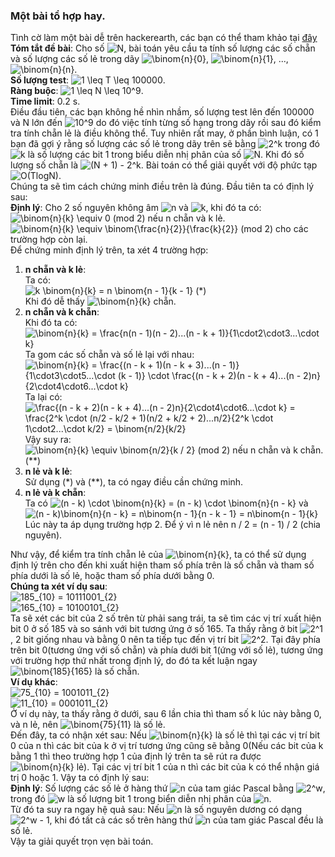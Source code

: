 ### **Một bài tổ hợp hay**.
 Tình cờ làm một bài dễ trên hackerearth, các bạn có thể tham khảo tại [đây](https://www.hackerearth.com/practice/math/combinatorics/basics-of-combinatorics/practice-problems/algorithm/win-the-game-33/)</br>
**Tóm tắt đề bài**: Cho số <img src="https://tex.s2cms.ru/svg/N" alt="N" />, bài toán yêu cầu ta tính số lượng các số chẵn và số lượng các số lẻ trong dãy <img src="https://tex.s2cms.ru/svg/%5Cbinom%7Bn%7D%7B0%7D" alt="\binom{n}{0}" />, <img src="https://tex.s2cms.ru/svg/%5Cbinom%7Bn%7D%7B1%7D" alt="\binom{n}{1}" />, ..., <img src="https://tex.s2cms.ru/svg/%5Cbinom%7Bn%7D%7Bn%7D" alt="\binom{n}{n}" />.</br>
**Số lượng test**: <img src="https://tex.s2cms.ru/svg/1%20%5Cleq%20T%20%5Cleq%20100000" alt="1 \leq T \leq 100000" />. </br>
**Ràng buộc**: <img src="https://tex.s2cms.ru/svg/1%20%5Cleq%20N%20%5Cleq%2010%5E9" alt="1 \leq N \leq 10^9" />.</br>
**Time limit**: 0.2 s.</br>
Điều đầu tiên, các bạn không hề nhìn nhầm, số lượng test lên đến 100000 và N lớn đến <img src="https://tex.s2cms.ru/svg/10%5E9" alt="10^9" /> do đó việc tính từng số hạng trong dãy rồi sau đó kiểm tra tính chẵn lẻ là điều không thể. Tuy nhiên rất may, ở phần bình luận, có 1 bạn đã gợi ý rằng số lượng các số lẻ trong dãy trên sẽ bằng <img src="https://tex.s2cms.ru/svg/2%5Ek" alt="2^k" /> trong đó <img src="https://tex.s2cms.ru/svg/k" alt="k" /> là số lượng các bit 1 trong biểu diễn nhị phân của số <img src="https://tex.s2cms.ru/svg/N" alt="N" />. Khi đó số lượng số chẵn là <img src="https://tex.s2cms.ru/svg/(N%20%2B%201)%20-%202%5Ek" alt="(N + 1) - 2^k" />. Bài toán có thể giải quyết với độ phức tạp <img src="https://tex.s2cms.ru/svg/O(TlogN)" alt="O(TlogN)" />. </br>
Chúng ta sẽ tìm cách chứng minh điều trên là đúng. Đầu tiên ta có định lý sau: </br>
**Định lý**: Cho 2 số nguyên không âm <img src="https://tex.s2cms.ru/svg/n" alt="n" /> và <img src="https://tex.s2cms.ru/svg/k" alt="k" />, khi đó ta có:</br>
<img src="https://tex.s2cms.ru/svg/%5Cbinom%7Bn%7D%7Bk%7D%20%5Cequiv%200%20" alt="\binom{n}{k} \equiv 0 " /> (mod 2) nếu n chẵn và k lẻ. </br>
<img src="https://tex.s2cms.ru/svg/%5Cbinom%7Bn%7D%7Bk%7D%20%5Cequiv%20%5Cbinom%7B%5Cfrac%7Bn%7D%7B2%7D%7D%7B%5Cfrac%7Bk%7D%7B2%7D%7D" alt="\binom{n}{k} \equiv \binom{\frac{n}{2}}{\frac{k}{2}}" /> (mod 2) cho các trường hợp còn lại. </br>
Để chứng minh định lý trên, ta xét 4 trường hợp:</br>
1. **n chẵn và k lẻ**:</br>
Ta có:</br>
<img src="https://tex.s2cms.ru/svg/k%20%5Cbinom%7Bn%7D%7Bk%7D%20%3D%20n%20%20%5Cbinom%7Bn%20-%201%7D%7Bk%20-%201%7D" alt="k \binom{n}{k} = n  \binom{n - 1}{k - 1}" /> (*)</br>
Khi đó dễ thấy <img src="https://tex.s2cms.ru/svg/%5Cbinom%7Bn%7D%7Bk%7D" alt="\binom{n}{k}" /> chẵn.
2.  **n chẵn và k chẵn**:</br>
Khi đó ta có: </br>
<img src="https://tex.s2cms.ru/svg/%5Cbinom%7Bn%7D%7Bk%7D%20%3D%20%5Cfrac%7Bn(n%20-%201)(n%20-%202)...(n%20-%20k%20%2B%201)%7D%7B1%5Ccdot2%5Ccdot3...%5Ccdot%20k%7D" alt="\binom{n}{k} = \frac{n(n - 1)(n - 2)...(n - k + 1)}{1\cdot2\cdot3...\cdot k}" /></br>
Ta gom các số chẵn và số lẻ lại với nhau:</br>
<img src="https://tex.s2cms.ru/svg/%5Cbinom%7Bn%7D%7Bk%7D%20%3D%20%5Cfrac%7B(n%20-%20k%20%2B%201)(n%20-%20k%20%2B%203)...(n%20-%201)%7D%7B1%5Ccdot3%5Ccdot5...%5Ccdot%20(k%20-%201)%7D%20%5Ccdot%20%5Cfrac%7B(n%20-%20k%20%2B%202)(n%20-%20k%20%2B%204)...(n%20-%202)n%7D%7B2%5Ccdot4%5Ccdot6...%5Ccdot%20k%7D" alt="\binom{n}{k} = \frac{(n - k + 1)(n - k + 3)...(n - 1)}{1\cdot3\cdot5...\cdot (k - 1)} \cdot \frac{(n - k + 2)(n - k + 4)...(n - 2)n}{2\cdot4\cdot6...\cdot k}" /></br>
Ta lại có:</br>
<img src="https://tex.s2cms.ru/svg/%5Cfrac%7B(n%20-%20k%20%2B%202)(n%20-%20k%20%2B%204)...(n%20-%202)n%7D%7B2%5Ccdot4%5Ccdot6...%5Ccdot%20k%7D%20%3D%20%5Cfrac%7B2%5Ek%20%5Ccdot%20(n%2F2%20-%20k%2F2%20%2B%201)(n%2F2%20%2B%20k%2F2%20%2B%202)...n%2F2%7D%7B2%5Ek%20%5Ccdot%201%5Ccdot2...%5Ccdot%20k%2F2%7D%20%3D%20%5Cbinom%7Bn%2F2%7D%7Bk%2F2%7D" alt="\frac{(n - k + 2)(n - k + 4)...(n - 2)n}{2\cdot4\cdot6...\cdot k} = \frac{2^k \cdot (n/2 - k/2 + 1)(n/2 + k/2 + 2)...n/2}{2^k \cdot 1\cdot2...\cdot k/2} = \binom{n/2}{k/2}" /></br>
Vậy suy ra:</br>
<img src="https://tex.s2cms.ru/svg/%5Cbinom%7Bn%7D%7Bk%7D%20%5Cequiv%20%5Cbinom%7Bn%2F2%7D%7Bk%20%2F%202%7D" alt="\binom{n}{k} \equiv \binom{n/2}{k / 2}" /> (mod 2) nếu n chẵn và k chẵn. (**)</br>
3. **n lẻ và k lẻ**:</br>
Sử dụng (*) và (**), ta có ngay điều cần chứng minh.
4. **n lẻ và k chẵn**:</br>
Ta có <img src="https://tex.s2cms.ru/svg/(n%20-%20k)%20%5Ccdot%20%5Cbinom%7Bn%7D%7Bk%7D%20%3D%20(n%20-%20k)%20%5Ccdot%20%5Cbinom%7Bn%7D%7Bn%20-%20k%7D" alt="(n - k) \cdot \binom{n}{k} = (n - k) \cdot \binom{n}{n - k}" /> và <img src="https://tex.s2cms.ru/svg/(n%20-%20k)%5Cbinom%7Bn%7D%7Bn%20-%20k%7D%20%3D%20n%5Cbinom%7Bn%20-%201%7D%7Bn%20-%20k%20-%201%7D%20%3D%20n%5Cbinom%7Bn%20-%201%7D%7Bk%7D" alt="(n - k)\binom{n}{n - k} = n\binom{n - 1}{n - k - 1} = n\binom{n - 1}{k}" /></br>
Lúc này ta áp dụng trường hợp 2. Để ý vì n lẻ nên n / 2 = (n - 1) / 2 (chia nguyên). </br>

Như vậy, để kiểm tra tính chẵn lẻ của <img src="https://tex.s2cms.ru/svg/%5Cbinom%7Bn%7D%7Bk%7D" alt="\binom{n}{k}" />, ta có thể sử dụng định lý trên cho đến khi xuất hiện tham số phía trên là số chẵn và tham số phía dưới là số lẻ, hoặc tham số phía dưới bằng 0.</br>
**Chúng ta xét ví dụ sau**:</br>
<img src="https://tex.s2cms.ru/svg/185_%7B10%7D%20%3D%2010111001_%7B2%7D" alt="185_{10} = 10111001_{2}" /></br>
<img src="https://tex.s2cms.ru/svg/165_%7B10%7D%20%3D%2010100101_%7B2%7D" alt="165_{10} = 10100101_{2}" /></br>
Ta sẽ xét các bit của 2 số trên từ phải sang trái, ta sẽ tìm các vị trí xuất hiện bit 0 ở số 185 và so sánh với bit tương ứng ở số 165. Ta thấy rằng ở bit <img src="https://tex.s2cms.ru/svg/2%5E1" alt="2^1" />, 2 bit giống nhau và bằng 0 nên ta tiếp tục đến vị trí bit <img src="https://tex.s2cms.ru/svg/2%5E2" alt="2^2" />. Tại đây phía trên bit 0(tương ứng với số chẵn) và phía dưới bit 1(ứng với số lẻ), tương ứng với trường hợp thứ nhất trong định lý, do đó ta kết luận ngay <img src="https://tex.s2cms.ru/svg/%5Cbinom%7B185%7D%7B165%7D" alt="\binom{185}{165}" /> là số chẵn.</br>
**Ví dụ khác**:</br>
<img src="https://tex.s2cms.ru/svg/75_%7B10%7D%20%3D%201001011_%7B2%7D" alt="75_{10} = 1001011_{2}" /></br>
<img src="https://tex.s2cms.ru/svg/11_%7B10%7D%20%3D%200001011_%7B2%7D" alt="11_{10} = 0001011_{2}" /></br>
Ở ví dụ này, ta thấy rằng ở dưới, sau 6 lần chia thì tham số k lúc này bằng 0, và n lẻ, nên <img src="https://tex.s2cms.ru/svg/%5Cbinom%7B75%7D%7B11%7D" alt="\binom{75}{11}" /> là số lẻ.</br>
Đến đây, ta có nhận xét sau: Nếu <img src="https://tex.s2cms.ru/svg/%5Cbinom%7Bn%7D%7Bk%7D" alt="\binom{n}{k}" /> là số lẻ thì tại các vị trí bit 0 của n thì các bit của k ở vị trí tương ứng cũng sẽ bằng 0(Nếu các bit của k bằng 1 thì theo trường hợp 1 của định lý trên ta sẽ rút ra được <img src="https://tex.s2cms.ru/svg/%5Cbinom%7Bn%7D%7Bk%7D" alt="\binom{n}{k}" /> lẻ). Tại các vị trí bit 1 của n thì các bit của k có thể nhận giá trị 0 hoặc 1. Vậy ta có định lý sau:</br>
**Định lý**: Số lượng các số lẻ ở hàng thứ <img src="https://tex.s2cms.ru/svg/n" alt="n" /> của tam giác Pascal bằng <img src="https://tex.s2cms.ru/svg/2%5Ew" alt="2^w" />, trong đó <img src="https://tex.s2cms.ru/svg/w" alt="w" /> là số lượng bit 1 trong biển diễn nhị phân của <img src="https://tex.s2cms.ru/svg/n" alt="n" />.</br>
Từ đó ta suy ra ngay hệ quả sau: Nếu <img src="https://tex.s2cms.ru/svg/n" alt="n" /> là số nguyên dương có dạng <img src="https://tex.s2cms.ru/svg/2%5Ew%20-%201" alt="2^w - 1" />, khi đó tất cả các số trên hàng thứ <img src="https://tex.s2cms.ru/svg/n" alt="n" /> của tam giác Pascal đều là số lẻ.</br>
Vậy ta giải quyết trọn vẹn bài toán.</br>
